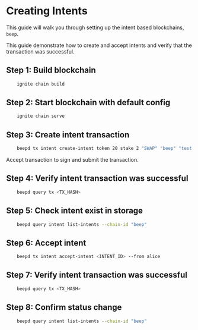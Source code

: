 # Creating Intents

This guide will walk you through setting up the intent based blockchains, `beep`.

This guide demonstrate how to create and accept intents and verify that the transaction was successful.

## Step 1: Build blockchain

```sh
    ignite chain build
```

## Step 2: Start blockchain with default config

```sh
    ignite chain serve
```

## Step 3: Create intent transaction

```sh
    beepd tx intent create-intent token 20 stake 2 "SWAP" "beep" "test again" --from bob
```

Accept transaction to sign and submit the transaction.

## Step 4: Verify intent transaction was successful

```sh
    beepd query tx <TX_HASH>
```

## Step 5: Check intent exist in storage

```sh
    beepd query intent list-intents --chain-id "beep"
```

## Step 6: Accept intent

```sh
    beepd tx intent accept-intent <INTENT_ID> --from alice
```

## Step 7: Verify intent transaction was successful

```sh
    beepd query tx <TX_HASH>
```

## Step 8: Confirm status change

```sh
    beepd query intent list-intents --chain-id "beep"
```
